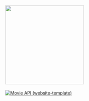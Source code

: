 # <img src="https://user-images.githubusercontent.com/30021708/164949488-7e02ef12-350e-4469-a65b-442f82de1250.png" style="width:250px"/>


[![Movie API (website-template)](https://img.youtube.com/vi/NMzb8oRjKm8/0.jpg)](http://www.youtube.com/watch?v=NMzb8oRjKm8)
